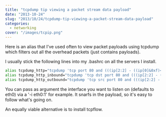 ```yaml
---
title: "tcpdump tip viewing a packet stream data payload"
date: "2013-10-24"
slug: "2013/10/24/tcpdump-tip-viewing-a-packet-stream-data-payload"
categories:
  - networking
cover: "/images/tcpip.png"
---
```


Here is an alias that I've used often to view packet payloads using tcpdump which filters out all the overhead packets (just contains payloads).

I usually stick the following lines into my .bashrc on all the servers I install.

```bash
alias tcpdump_http="tcpdump 'tcp port 80 and (((ip[2:2] - ((ip[0]&0xf)<<2)) - ((tcp[12]&0xf0)>>2)) != 0)' -A -s0" 
alias tcpdump_http_inbound="tcpdump 'tcp dst port 80 and (((ip[2:2] - ((ip[0]&0xf)<<2)) - ((tcp[12]&0xf0)>>2)) != 0)' -A -s0" 
alias tcpdump_http_outbound="tcpdump 'tcp src port 80 and (((ip[2:2] - ((ip[0]&0xf)<<2)) - ((tcp[12]&0xf0)>>2)) != 0)' -A -s0" 
```

You can pass as argument the interface you want to listen on (defaults to eth0) via a '-i eth0:1' for example. It snarfs in the payload, so it's easy to follow what's going on.

An equally viable alternative is to install tcpflow.
